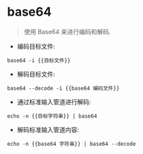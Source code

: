 # base64

> 使用 Base64 来进行编码和解码.

- 编码目标文件:

`base64 -i {{目标文件}}`

- 解码目标文件:

`base64 --decode -i {{base64 编码文件}}`

- 通过标准输入管道进行解码:

`echo -n {{目标字符串}} | base64`

- 解码标准输入管道内容:

`echo -n {{base64 字符串}} | base64 --decode`
